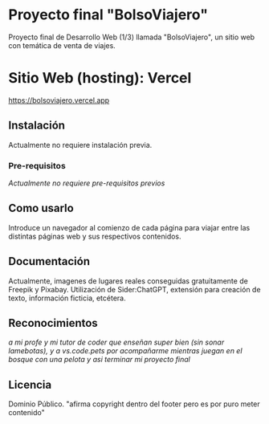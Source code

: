 
# Proyecto final "BolsoViajero"

Proyecto final de Desarrollo Web (1/3) llamada "BolsoViajero", un sitio web con temática de venta de viajes.

# Sitio Web (hosting): Vercel

https://bolsoviajero.vercel.app


## Instalación

Actualmente no requiere instalación previa.

### Pre-requisitos

_Actualmente no requiere pre-requisitos previos_

## Como usarlo

Introduce un navegador al comienzo de cada página para viajar entre las distintas páginas web y sus respectivos contenidos.

## Documentación

Actualmente, imagenes de lugares reales conseguidas gratuitamente de Freepik y Pixabay. Utilización de Sider:ChatGPT, extensión para creación de texto, información ficticia, etcétera.

## Reconocimientos

_a mi profe y mi tutor de coder que enseñan super bien (sin sonar lamebotas), y a vs.code.pets por acompañarme mientras juegan en el bosque con una pelota y asi terminar mi proyecto final_

## Licencia
Dominio Público. "afirma copyright dentro del footer pero es por puro meter contenido"
